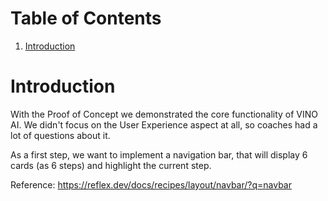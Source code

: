 # Table of Contents

1. [Introduction](#introduction)

# Introduction

With the Proof of Concept we demonstrated the core functionality of VINO AI. We didn't focus on the User Experience aspect at all, so coaches had a lot of questions about it.

As a first step, we want to implement a navigation bar, that will display 6 cards (as 6 steps) and highlight the current step.

Reference: https://reflex.dev/docs/recipes/layout/navbar/?q=navbar